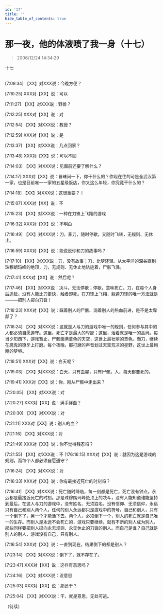```yaml
---
id: '17'
title: ''
hide_table_of_contents: true
---
```


# 那一夜，他的体液喷了我一身（十七）

> 2006/12/24 14:34:29

<div style={{textAlign: 'center'}}>
十七
</div><br/>
 

[7:09:34] 【XX】对XXX说：今晚方便？

[7:10:25] XXX对【XX】说：可以

[7:11:27] 【XX】对XXX说：野兽？

[7:12:25] XXX对【XX】说：对

[7:12:54] 【XX】对XXX说：教授？

[7:12:59] XXX对【XX】说：是

[7:13:37] 【XX】对XXX说：几点回家？

[7:13:48] XXX对【XX】说：可以不回

[7:14:03] 【XX】对XXX说：见面前还要了解什么？

[7:14:17] XXX对【XX】说：冒昧问一下，你干什么的？你现在住的可是全武汉第一家，也是目前唯一一家的五星级饭店，你又这么年轻，你究竟干什么的？

[7:14:18] 【XX】对XXX说：这很重要？！

[7:15:07] XXX对【XX】说：不

[7:15:23] 【XX】对XXX说：一种在刀锋上飞翔的游戏

[7:16:32] XXX对【XX】说：不明白

[7:16:49] 【XX】对XXX说：刀，非刀，随时停歇，又随时飞转，无规则、无休止。

[7:16:59] XXX对【XX】说：能说说你和刀的故事吗？

[7:17:10] 【XX】对XXX说：刀，没有故事；刀，比梦还轻。从太平洋的深谷直到珠穆朗玛峰的绝顶，刀，无规则、无休止地轨迹着，尸骸飞溅。

[7:17:41] XXX对【XX】说：然后呢？

[7:17:46] 【XX】对XXX说：决斗，无法停歇；停歇，意味死亡。刀，在每个人身后追赶，没有人能比刀更快，触者即死。在刀锋上飞翔，躲避刀锋的唯一方法就是———把别人掷向刀锋！

[7:18:23] XXX对【XX】说：踩着别人的尸骸、淌着别人的热血前进，是不是太卑鄙了？

[7:18:24] 【XX】对XXX说：这就是人与刀的游戏中唯一的规则，任何参与其中的人都必须自愿遵守。这里，死亡才是最大的卑鄙；这里，活着就是唯一的高尚。每当夕阳西下，游戏暂止，尸骸画满堇色的天空，这世上最壮丽的景色。而刀，继续在魔鬼的獠牙上打磨。每个夜晚，那打磨的声音划过天空荒凉的星野，这世上最绚丽的梦境。

[7:18:51] XXX对【XX】说：白天呢？

[7:19:03] 【XX】对XXX说：白天，只有血腥，只有尸骸。人，每天都要死的。

[7:19:41] XXX对【XX】说：你，刚从尸骸中走出来？

[7:20:05] 【XX】对XXX说：对

[7:20:27] XXX对【XX】说：满手鲜血？

[7:20:30] 【XX】对XXX说：对

[7:21:11] XXX对【XX】说：别人的血？

[7:21:16] 【XX】对XXX说：对

[7:21:49] XXX对【XX】说：你不觉得残忍吗？

[7:21:55] 【XX】对XXX说：不
[176:16:15] XXX对【XX】说：就因为这是游戏的规则，而每个人都必须自愿遵守？

[7:16:24] 【XX】对XXX说：对

[7:16:33] XXX对【XX】说：你有最接近死亡的时刻吗？

[7:16:41] 【XX】对XXX说：死亡随时降临，每一刻都是死亡，死亡没有钟点，永远都是最接近死亡的时刻。那是珠穆朗玛峰绝顶上的决斗，没有人能知道谁能坚持到最后。在这人与刀的游戏中，没有姓名、无须姓名，没有信仰、无须信仰，永远只有自己和别人两个人，任何的别人永远都只是游戏中的符号。自己和别人，只有一个倒下了，另一个才能活下去。两个人，必须倒下一个，别人的死亡就是自己唯一的生存。而别人是永远不会死亡的，游戏只要继续，就有不断的别人成为别人，那些同样要把别人掷向永无规则、永无休止的刀锋的别人。而自己是谁？自己就是别人的别人，游戏没有自己，只有别人。

[7:16:54] XXX对【XX】说：一直到现在，结果倒下的都是别人？

[7:23:14] 【XX】对XXX说：倒下了，就不存在了。

[7:23:47] XXX对【XX】说：这样有意思吗？

[7:24:16] 【XX】对XXX说：没意思

[7:25:03] XXX对【XX】说：那还干？

[7:25:04] 【XX】对XXX说：干，就是意思，无处可逃。

（待续）